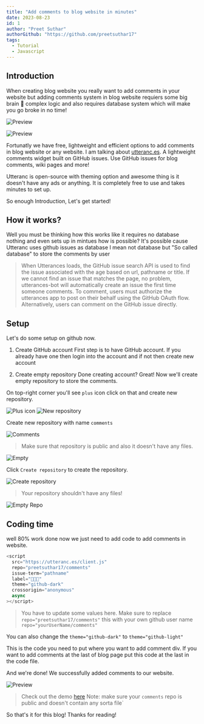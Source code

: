 ```yaml
---
title: "Add comments to blog website in minutes"
date: 2023-08-23
id: 1
author: "Preet Suthar"
authorGithub: "https://github.com/preetsuthar17"
tags:
  - Tutorial
  - Javascript
---
```


## Introduction

When creating blog website you really want to add comments in your website but adding comments system in blog website requiers some big brain 🧠 complex logic and also requires database system which will make you go broke in no time!

![Preview](https://dev-to-uploads.s3.amazonaws.com/uploads/articles/tmpng3j0il4putn4ch7m.png)

![Preview](https://dev-to-uploads.s3.amazonaws.com/uploads/articles/6dsvk56er502eq4wjpuv.png)

Fortunatly we have free, lightweight and efficient options to add comments in blog website or any website. I am talking about [utteranc.es](https://utteranc.es/). A lightweight comments widget built on GitHub issues. Use GitHub issues for blog comments, wiki pages and more!

Utteranc is open-source with theming option and awesome thing is it doesn't have any ads or anything. It is completely free to use and takes minutes to set up.

So enough Introduction, Let's get started!

## How it works?

Well you must be thinking how this works like it requires no database nothing and even sets up in mintues how is possible? It's possible cause Utteranc uses github issues as database I mean not database but "So called database" to store the comments by user

> When Utterances loads, the GitHub issue search API is used to find the issue associated with the age based on url, pathname or title. If we cannot find an issue that matches the page, no problem, utterances-bot will automatically create an issue the first time someone comments.
> To comment, users must authorize the utterances app to post on their behalf using the GitHub OAuth flow. Alternatively, users can comment on the GitHub issue directly.

## Setup

Let's do some setup on github now.

1. Create GitHub account
   First step is to have GitHub account. If you already have one then login into the account and if not then create new account

2. Create empty repository
   Done creating account? Great! Now we'll create empty repository to store the comments.

On top-right corner you'll see `plus` icon click on that and create new repository.

![Plus icon](https://dev-to-uploads.s3.amazonaws.com/uploads/articles/g18pcrrx142lpxiteh46.png)
![New repository](https://dev-to-uploads.s3.amazonaws.com/uploads/articles/w81xv0opc5r3xqz5iwft.png)

Create new repository with name `comments`

![Comments](https://dev-to-uploads.s3.amazonaws.com/uploads/articles/syinx7w3ahmf1ps47dq0.png)

> Make sure that repository is public and also it doesn't have any files.

![Empty](https://dev-to-uploads.s3.amazonaws.com/uploads/articles/akt53ajnwfekfo3bqhm3.png)

Click `Create repository` to create the repository.

![Create repository](https://dev-to-uploads.s3.amazonaws.com/uploads/articles/5ui8bue5mazjuyctd3sr.png)

> Your repository shouldn't have any files!

![Empty Repo](https://dev-to-uploads.s3.amazonaws.com/uploads/articles/vgs6yfg9gystvhvca1dp.png)

## Coding time

well 80% work done now we just need to add code to add comments in website.

```javascript
<script
  src="https://utteranc.es/client.js"
  repo="preetsuthar17/comments"
  issue-term="pathname"
  label="🌟💖✨"
  theme="github-dark"
  crossorigin="anonymous"
  async
></script>
```

> You have to update some values here.
> Make sure to replace `repo="preetsuthar17/comments"` this with your own github user name `repo="yourUserName/comments"`

You can also change the `theme="github-dark"` to `theme="github-light"`

This is the code you need to put where you want to add comment div. If you want to add comments at the
last of blog page put this code at the last in the code file.

And we're done! We successfully added comments to our website.

![Preview](https://dev-to-uploads.s3.amazonaws.com/uploads/articles/li03zzwm9j9j9ji7qhiv.png)

> Check out the demo [here](https://preetsuthar.me/posts/add-comments-to-blog-website-in-minutes)
> Note: make sure your `comments` repo is public and doesn't contain any sorta file`

So that's it for this blog! Thanks for reading!
